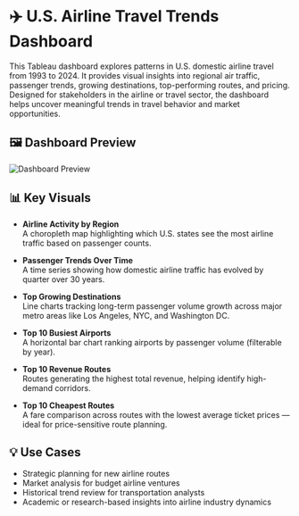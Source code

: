 # ✈️ U.S. Airline Travel Trends Dashboard

This Tableau dashboard explores patterns in U.S. domestic airline travel from 1993 to 2024. It provides visual insights into regional air traffic, passenger trends, growing destinations, top-performing routes, and pricing. Designed for stakeholders in the airline or travel sector, the dashboard helps uncover meaningful trends in travel behavior and market opportunities.

## 🖼️ Dashboard Preview

![Dashboard Preview](Assignment%101/Dashboard.png)

## 📊 Key Visuals

- **Airline Activity by Region**  
  A choropleth map highlighting which U.S. states see the most airline traffic based on passenger counts.

- **Passenger Trends Over Time**  
  A time series showing how domestic airline traffic has evolved by quarter over 30 years.

- **Top Growing Destinations**  
  Line charts tracking long-term passenger volume growth across major metro areas like Los Angeles, NYC, and Washington DC.

- **Top 10 Busiest Airports**  
  A horizontal bar chart ranking airports by passenger volume (filterable by year).

- **Top 10 Revenue Routes**  
  Routes generating the highest total revenue, helping identify high-demand corridors.

- **Top 10 Cheapest Routes**  
  A fare comparison across routes with the lowest average ticket prices — ideal for price-sensitive route planning.

## 💡 Use Cases

- Strategic planning for new airline routes
- Market analysis for budget airline ventures
- Historical trend review for transportation analysts
- Academic or research-based insights into airline industry dynamics

